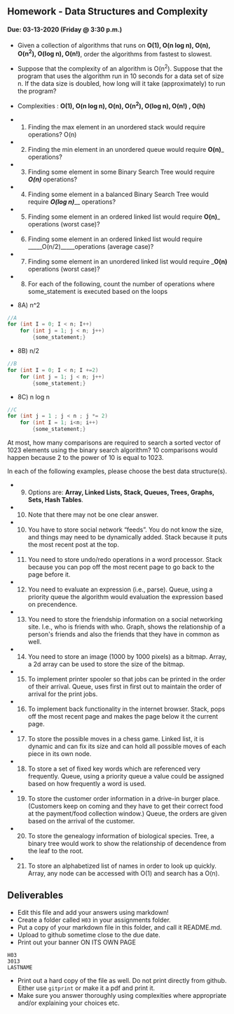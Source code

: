 ## Homework - Data Structures and Complexity
#### Due: 03-13-2020 (Friday @ 3:30 p.m.)

- Given a collection of algorithms that runs on **O(1), O(n log n), O(n), O(n<sup>2</sup>), O(log n), O(n!)**, order the algorithms from fastest to slowest.
- Suppose that the complexity of an algorithm is O(n<sup>2</sup>). Suppose that the program that uses the algorithm run in 10 seconds for a data set of size n. If the data size is doubled, how long will it take (approximately) to run the program? 


- Complexities : **O(1), O(n log n), O(n), O(n<sup>2</sup>), O(log n), O(n!) , O(h)**
- 1) Finding the max element in an unordered stack would require operations? O(n)
- 2) Finding the min element in an unordered queue would require ____O(n)_____ operations?
- 3) Finding some element in some Binary Search Tree would require ___O(n)___ operations?
- 4) Finding some element in a balanced Binary Search Tree would require ___O(log n)_____ operations?
- 5) Finding some element in an ordered linked list would require ____O(n)_____ operations (worst case)?
- 6) Finding some element in an ordered linked list would require _____O(n/2)_____operations (average case)?
- 7) Finding some element in an unordered linked list would require _____O(n)____ operations (worst case)?


- 8) For each of the following, count the number of operations where some_statement is executed based on the loops

- 8A) n^2
```cpp
//A
for (int I = 0; I < n; I++)
    for (int j = 1; j < n; j++)
        {some_statement;}
```
- 8B) n/2
```cpp
//B
for (int I = 0; I < n; I +=2)
    for (int j = 1; j < n; j++)
        {some_statement;}
```

- 8C) n log n
```cpp
//C
for (int j = 1 ; j < n ; j *= 2)
    for (int I = 1; i<n; i++)
        {some_statement;} 
```

At most, how many comparisons are required to search a sorted vector of 1023 elements using the binary
search algorithm? 10 comparisons would happen because 2 to the power of 10 is equal to 1023.

In each of the following examples, please choose the best data structure(s).
- 9) Options are: **Array, Linked Lists, Stack, Queues, Trees, Graphs, Sets, Hash Tables**. 
- 10) Note that there may not be one clear answer.

- 10) You have to store social network “feeds”. You do not know the size, and things may need to be dynamically added.
	 Stack because it puts the most recent post at the top.
- 11) You need to store undo/redo operations in a word processor.
	 Stack because you can pop off the most recent page to go back to the page before it.
- 12) You need to evaluate an expression (i.e., parse). 
	 Queue, using a priority queue the algorithm would evaluation the expression based on precendence.
- 13) You need to store the friendship information on a social networking site. I.e., who is friends with who.
	 Graph, shows the relationship of a person's friends and also the friends that they have in common as well.
- 14) You need to store an image (1000 by 1000 pixels) as a bitmap. 
	 Array, a 2d array can be used to store the size of the bitmap.
- 15) To implement printer spooler so that jobs can be printed in the order of their arrival. 
	 Queue, uses first in first out to maintain the order of arrival for the print jobs.
- 16) To implement back functionality in the internet browser.
	 Stack, pops off the most recent page and makes the page below it the current page.
- 17) To store the possible moves in a chess game.
	Linked list, it is dynamic and can fix its size and can hold all possible moves of each piece in its own node. 
- 18) To store a set of fixed key words which are referenced very frequently.
	 Queue, using a priority queue a value could be assigned based on how frequently a word is used.
- 19) To store the customer order information in a drive-in burger place. (Customers keep on coming and they have to get their correct food at the payment/food collection window.)
	 Queue, the orders are given based on the arrival of the customer.
- 20) To store the genealogy information of biological species.
	 Tree, a binary tree would work to show the relationship of decendence from the leaf to the root.
- 21) To store an alphabetized list of names in order to look up quickly. 
	 Array, any node can be accessed with O(1) and search has a O(n).

## Deliverables

- Edit this file and add your answers using markdown!
- Create a folder called `H03` in your assignments folder.
- Put a copy of your markdown file in this folder, and call it README.md.
- Upload to github sometime close to the due date.
- Print out your banner ON ITS OWN PAGE

```
H03
3013
LASTNAME
```

- Print out a hard copy of the file as well. Do not print directly from github. Either use `gitprint` or make it a pdf and print it.
- Make sure you answer thoroughly using complexities where appropriate and/or explaining your choices etc.
